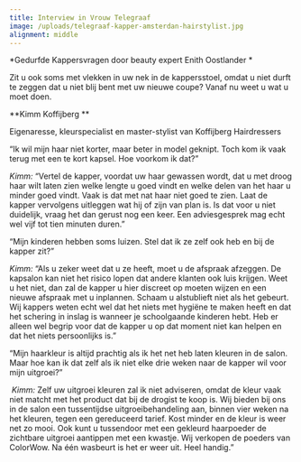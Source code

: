 ```yaml
---
title: Interview in Vrouw Telegraaf
image: /uploads/telegraaf-kapper-amsterdan-hairstylist.jpg
alignment: middle
---
```


*Gedurfde Kappersvragen door beauty expert Enith Oostlander *

Zit u ook soms met vlekken in uw nek in de kappersstoel, omdat u niet durft te zeggen dat u niet blij bent met uw nieuwe coupe? Vanaf nu weet u wat u moet doen.

**Kimm Koffijberg **

Eigenaresse, kleurspecialist en master-stylist van Koffijberg Hairdressers

“Ik wil mijn haar niet korter, maar beter in model geknipt. Toch kom ik vaak terug met een te kort kapsel. Hoe voorkom ik dat?”

*Kimm:* “Vertel de kapper, voordat uw haar gewassen wordt, dat u met droog haar wilt laten zien welke lengte u goed vindt en welke delen van het haar u minder goed vindt. Vaak is dat met nat haar niet goed te zien. Laat de kapper vervolgens uitleggen wat hij of zijn van plan is. Is dat voor u niet duidelijk, vraag het dan gerust nog een keer. Een adviesgesprek mag echt wel vijf tot tien minuten duren.”

“Mijn kinderen hebben soms luizen. Stel dat ik ze zelf ook heb en bij de kapper zit?”

*Kimm:* “Als u zeker weet dat u ze heeft, moet u de afspraak afzeggen. De kapsalon kan niet het risico lopen dat andere klanten ook luis krijgen. Weet u het niet, dan zal de kapper u hier discreet op moeten wijzen en een nieuwe afspraak met u inplannen. Schaam u alstublieft niet als het gebeurt. Wij kappers weten echt wel dat het niets met hygi&euml;ne te maken heeft en dat het schering in inslag is wanneer je schoolgaande kinderen hebt. Heb er alleen wel begrip voor dat de kapper u op dat moment niet kan helpen en dat het niets persoonlijks is.”

“Mijn haarkleur is altijd prachtig als ik het net heb laten kleuren in de salon. Maar hoe kan ik dat zelf als ik niet elke drie weken naar de kapper wil voor mijn uitgroei?”

&nbsp;*Kimm:* Zelf uw uitgroei kleuren zal ik niet adviseren, omdat de kleur vaak niet matcht met het product dat bij de drogist te koop is. Wij bieden bij ons in de salon een tussentijdse uitgroeibehandeling aan, binnen vier weken na het kleuren, tegen een gereduceerd tarief. Kost minder en de kleur is weer net zo mooi. Ook kunt u tussendoor met een gekleurd haarpoeder de zichtbare uitgroei aantippen met een kwastje. Wij verkopen de poeders van ColorWow. Na &eacute;&eacute;n wasbeurt is het er weer uit. Heel handig.”